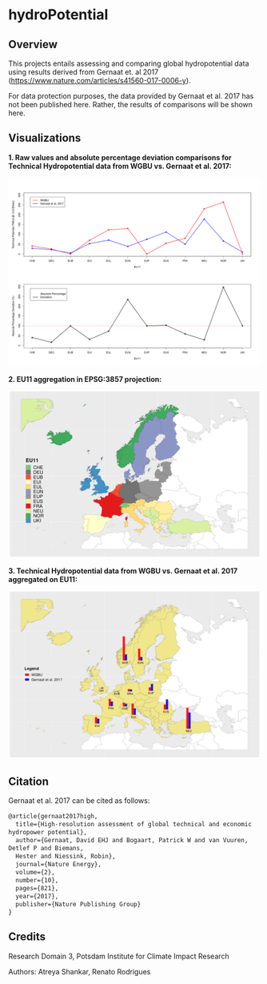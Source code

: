 # hydroPotential

## Overview

This projects entails assessing and comparing global hydropotential data using results derived from Gernaat et. al 2017 (https://www.nature.com/articles/s41560-017-0006-y).

For data protection purposes, the data provided by Gernaat et al. 2017 has not been published here. Rather, the results of comparisons will be shown here.

## Visualizations

**1. Raw values and absolute percentage deviation comparisons for Technical Hydropotential data from WGBU vs. Gernaat et al. 2017:**

<img src = "/vis/comparisonChart.png" width = "800">

**2. EU11 aggregation in EPSG:3857 projection:**

<img src = "/vis/EU11.png" width = "800">

**3. Technical Hydropotential data from WGBU vs. Gernaat et al. 2017 aggregated on EU11:**

<img src = "/vis/EU11HydroPotential.png" width = "800">

## Citation

Gernaat et al. 2017 can be cited as follows:

```
@article{gernaat2017high,
  title={High-resolution assessment of global technical and economic hydropower potential},
  author={Gernaat, David EHJ and Bogaart, Patrick W and van Vuuren, Detlef P and Biemans, 
  Hester and Niessink, Robin},
  journal={Nature Energy},
  volume={2},
  number={10},
  pages={821},
  year={2017},
  publisher={Nature Publishing Group}
}
```

## Credits

Research Domain 3, Potsdam Institute for Climate Impact Research

Authors: Atreya Shankar, Renato Rodrigues
